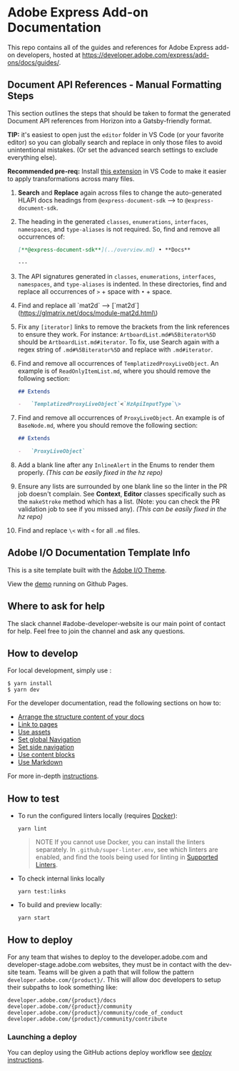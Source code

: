# Adobe Express Add-on Documentation

This repo contains all of the guides and references for Adobe Express add-on developers, hosted at https://developer.adobe.com/express/add-ons/docs/guides/.

## Document API References - Manual Formatting Steps

This section outlines the steps that should be taken to format the generated Document API references from Horizon into a Gatsby-friendly format.

**TIP:** it's easiest to open just the `editor` folder in VS Code (or your favorite editor) so you can globally search and replace in only those files to avoid unintentional mistakes. (Or set the advanced search settings to exclude everything else).

**Recommended pre-req:** Install [this extension](https://marketplace.visualstudio.com/items?itemName=jakearl.search-editor-apply-changes) in VS Code to make it easier to apply transformations across many files.

1. **Search** and **Replace** again across files to change the auto-generated HLAPI docs headings from `@express-document-sdk` –> to `@express-document-sdk`.

2. The heading in the generated `classes`, `enumerations`, `interfaces`, `namespaces`, and `type-aliases` is not required. So, find and remove all occurrences of:

    ```md
    [**@express-document-sdk**](../overview.md) • **Docs**

    ---
    ```

3. The API signatures generated in `classes`, `enumerations`, `interfaces`, `namespaces`, and `type-aliases` is indented. In these directories, find and replace all occurrences of `>` + space with `•` + space.

4. Find and replace all \`mat2d\` --> \[\`mat2d\`\]\(https://glmatrix.net/docs/module-mat2d.html\)

5. Fix any `[iterator]` links to remove the brackets from the link references to ensure they work. For instance: `ArtboardList.md#%5Biterator%5D` should be `ArtboardList.md#iterator`. To fix, use Search again with a regex string of `.md#%5Biterator%5D` and replace with `.md#iterator`.

6. Find and remove all occurrences of `TemplatizedProxyLiveObject`. An example is of `ReadOnlyItemList.md`, where you should remove the following section:

    ```md
    ## Extends

    -   `TemplatizedProxyLiveObject`<`HzApiInputType`\>
    ```

7. Find and remove all occurrences of `ProxyLiveObject`. An example is of `BaseNode.md`, where you should remove the following section:

    ```md
    ## Extends

    -   `ProxyLiveObject`
    ```

8. Add a blank line after any `InlineAlert` in the Enums to render them properly. _(This can be easily fixed in the hz repo)_

9. Ensure any lists are surrounded by one blank line so the linter in the PR job doesn't complain. See **Context**, **Editor** classes specifically such as the `makeStroke` method which has a list. (Note: you can check the PR validation job to see if you missed any). _(This can be easily fixed in the hz repo)_

10. Find and replace `\<` with `<` for all `.md` files.

## Adobe I/O Documentation Template Info

This is a site template built with the [Adobe I/O Theme](https://github.com/adobe/aio-theme).

View the [demo](https://adobedocs.github.io/dev-site-documentation-template/) running on Github Pages.

## Where to ask for help

The slack channel #adobe-developer-website is our main point of contact for help. Feel free to join the channel and ask any questions.

## How to develop

For local development, simply use :

```shell
$ yarn install
$ yarn dev
```

For the developer documentation, read the following sections on how to:

-   [Arrange the structure content of your docs](https://github.com/adobe/aio-theme#content-structure)
-   [Link to pages](https://github.com/adobe/aio-theme#links)
-   [Use assets](https://github.com/adobe/aio-theme#assets)
-   [Set global Navigation](https://github.com/adobe/aio-theme#global-navigation)
-   [Set side navigation](https://github.com/adobe/aio-theme#side-navigation)
-   [Use content blocks](https://github.com/adobe/aio-theme#jsx-blocks)
-   [Use Markdown](https://github.com/adobe/aio-theme#writing-enhanced-markdown)

For more in-depth [instructions](https://github.com/adobe/aio-theme#getting-started).

## How to test

-   To run the configured linters locally (requires [Docker](https://www.docker.com/)):

    ```shell
    yarn lint
    ```

    > NOTE If you cannot use Docker, you can install the linters separately. In `.github/super-linter.env`, see which linters are enabled, and find the tools being used for linting in [Supported Linters](https://github.com/github/super-linter#supported-linters).

-   To check internal links locally

    ```shell
    yarn test:links
    ```

-   To build and preview locally:

    ```shell
    yarn start
    ```

## How to deploy

For any team that wishes to deploy to the developer.adobe.com and developer-stage.adobe.com websites, they must be in contact with the dev-site team. Teams will be given a path that will follow the pattern `developer.adobe.com/{product}/`. This will allow doc developers to setup their subpaths to look something like:

```text
developer.adobe.com/{product}/docs
developer.adobe.com/{product}/community
developer.adobe.com/{product}/community/code_of_conduct
developer.adobe.com/{product}/community/contribute
```

### Launching a deploy

You can deploy using the GitHub actions deploy workflow see [deploy instructions](https://github.com/adobe/aio-theme#deploy-to-azure-storage-static-websites).

